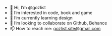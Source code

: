 - 👋 Hi, I’m @gozlist
- 👀 I’m interested in code, book and game
- 🌱 I’m currently learning design
- 💞️ I’m looking to collaborate on Github, Behance
- 📫 How to reach me: gozlist.site@gmail.com

<!---
gozlist/gozlist is a ✨ special ✨ repository because its `README.md` (this file) appears on your GitHub profile.
You can click the Preview link to take a look at your changes.
--->
